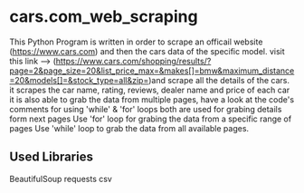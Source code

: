 # cars.com_web_scraping
This Python Program is written in order to scrape an officail website (https://www.cars.com) and then the cars data of the specific model. visit this link --> (https://www.cars.com/shopping/results/?page=2&page_size=20&list_price_max=&makes[]=bmw&maximum_distance=20&models[]=&stock_type=all&zip=)and scrape all the details of the cars.
it scrapes the car name, rating, reviews, dealer name and price of each car
it is also able to grab the data from multiple pages, have a look at the code's comments for using
'while' & 'for' loops both are used for grabing details form next pages
Use 'for' loop for grabing the data from a specific range of pages
Use 'while' loop to grab the data from all available pages.

## Used Libraries
BeautifulSoup
requests
csv

